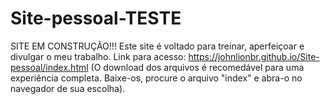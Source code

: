 # Site-pessoal-TESTE
SITE EM CONSTRUÇÃO!!!
Este site é voltado para treinar, aperfeiçoar e divulgar o meu trabalho.
Link para acesso: https://johnlionbr.github.io/Site-pessoal/index.html
(O download dos arquivos é recomedável para uma experiência completa. Baixe-os, procure o arquivo "index" e abra-o no navegador de sua escolha).
